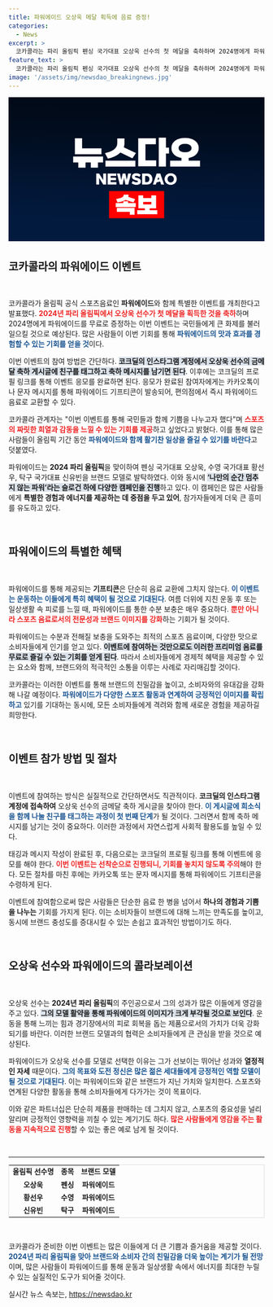 ```yaml
---
title: 파워에이드 오상욱 메달 획득에 음료 증정!
categories:
  - News
excerpt: >
  코카콜라는 파리 올림픽 펜싱 국가대표 오상욱 선수의 첫 메달을 축하하며 2024명에게 파워에이드를 증정하는 이벤트를 진행합니다. 친구 태그와 축하 메시지만 남기면 파워에이드 기프티콘을 받을 기회! 함께 기쁨을 나누고 시원한 음료도 즐기세요!
feature_text: >
  코카콜라는 파리 올림픽 펜싱 국가대표 오상욱 선수의 첫 메달을 축하하며 2024명에게 파워에이드를 증정하는 이벤트를 진행합니다. 친구 태그와 축하 메시지만 남기면 파워에이드 기프티콘을 받을 기회! 함께 기쁨을 나누고 시원한 음료도 즐기세요!
image: '/assets/img/newsdao_breakingnews.jpg'
---
```


<p><img src="/assets/img/newsdao_breakingnews.jpg" alt="firstkoreanews 속보" /></p>

<h2 data-ke-size="size26">코카콜라의 파워에이드 이벤트</h2>

<p data-ke-size="size16">&nbsp;</p>

<p>코카콜라가 올림픽 공식 스포츠음료인 <b>파워에이드</b>와 함께 특별한 이벤트를 개최한다고 발표했다. <b><span style="color: #ee2323;">2024년 파리 올림픽에서 오상욱 선수가 첫 메달을 획득한 것을 축하</span></b>하며 2024명에게 파워에이드를 무료로 증정하는 이번 이벤트는 국민들에게 큰 화제를 불러일으킬 것으로 예상된다. 많은 사람들이 이번 기회를 통해 <b><span style="color: #1a5490;">파워에이드의 맛과 효과를 경험할 수 있는 기회를 얻을 것</span></b>이다.</p>

<p>이번 이벤트의 참여 방법은 간단하다. <b><span style="background-color: #21538527;">코크딜의 인스타그램 계정에서 오상욱 선수의 금메달 축하 게시글에 친구를 태그하고 축하 메시지를 남기면 된다</span></b>. 이후에는 코크딜의 프로필 링크를 통해 이벤트 응모를 완료하면 된다. 응모가 완료된 참여자에게는 카카오톡이나 문자 메시지를 통해 파워에이드 기프티콘이 발송되어, 편의점에서 즉시 파워에이드 음료로 교환할 수 있다.</p>

<p>코카콜라 관계자는 "이번 이벤트를 통해 국민들과 함께 기쁨을 나누고자 했다"며 <b><span style="color: #ee2323;">스포츠의 짜릿한 희열과 감동을 느낄 수 있는 기회를 제공</span></b>하고 싶었다고 밝혔다. 이를 통해 많은 사람들이 올림픽 기간 동안 <b><span style="color: #1a5490;">파워에이드와 함께 활기찬 일상을 즐길 수 있기를 바란다</span></b>고 덧붙였다.</p>

<p>파워에이드는 <b>2024 파리 올림픽</b>을 맞이하여 펜싱 국가대표 오상욱, 수영 국가대표 황선우, 탁구 국가대표 신유빈을 브랜드 모델로 발탁하였다. 이와 동시에 <b><span style="background-color: #21538527;">‘나만의 순간 멈추지 않는 파워’라는 슬로건 하에 다양한 캠페인을 진행</span></b>하고 있다. 이 캠페인은 많은 사람들에게 <b>특별한 경험과 에너지를 제공하는 데 중점을 두고 있어</b>, 참가자들에게 더욱 큰 흥미를 유도하고 있다.</p>

<p data-ke-size="size16">&nbsp;</p>

<h2 data-ke-size="size26">파워에이드의 특별한 혜택</h2>

<p data-ke-size="size16">&nbsp;</p>

<p>파워에이드를 통해 제공되는 <b>기프티콘</b>은 단순히 음료 교환에 그치지 않는다. <b><span style="color: #1a5490;">이 이벤트는 운동하는 이들에게 특히 혜택이 될 것으로 기대된다</span></b>. 여름 더위에 지친 운동 후 또는 일상생활 속 피로를 느낄 때, 파워에이드를 통한 수분 보충은 매우 중요하다. <b><span style="color: #ee2323;">뿐만 아니라 스포츠 음료로서의 전문성과 브랜드 이미지를 강화</span></b>하는 기회가 될 것이다.</p>

<p>파워에이드는 수분과 전해질 보충을 도와주는 최적의 스포츠 음료이며, 다양한 맛으로 소비자들에게 인기를 얻고 있다. <b><span style="background-color: #21538527;">이벤트에 참여하는 것만으로도 이러한 프리미엄 음료를 무료로 즐길 수 있는 기회를 얻게 된다</span></b>. 따라서 소비자들에게 경제적 혜택을 제공할 수 있는 요소와 함께, 브랜드와의 적극적인 소통을 이루는 사례로 자리매김할 것이다.</p>

<p>코카콜라는 이러한 이벤트를 통해 브랜드의 친밀감을 높이고, 소비자와의 유대감을 강화해 나갈 예정이다. <b><span style="color: #1a5490;">파워에이드가 다양한 스포츠 활동과 연계하여 긍정적인 이미지를 확립하고</span></b> 있기를 기대하는 동시에, 모든 소비자들에게 격려와 함께 새로운 경험을 제공하길 희망한다.</p>

<p data-ke-size="size16">&nbsp;</p>

<h2 data-ke-size="size26">이벤트 참가 방법 및 절차</h2>

<p data-ke-size="size16">&nbsp;</p>

<p>이벤트에 참여하는 방식은 실질적으로 간단하면서도 직관적이다. <b>코크딜의 인스타그램 계정에 접속하여</b> 오상욱 선수의 금메달 축하 게시글을 찾아야 한다. <b><span style="color: #1a5490;">이 게시글에 희소식을 함께 나눌 친구를 태그하는 과정이 첫 번째 단계</span></b>가 될 것이다. 그러면서 함께 축하 메시지를 남기는 것이 중요하다. 이러한 과정에서 자연스럽게 사회적 활용도를 높일 수 있다.</p>

<p>태깅과 메시지 작성이 완료된 후, 다음으로는 코크딜의 프로필 링크를 통해 이벤트에 응모를 해야 한다. <b><span style="color: #ee2323;">이번 이벤트는 선착순으로 진행되니, 기회를 놓치지 않도록 주의</span></b>해야 한다. 모든 절차를 마친 후에는 카카오톡 또는 문자 메시지를 통해 파워에이드 기프티콘을 수령하게 된다.</p>

<p>이벤트에 참여함으로써 많은 사람들은 단순한 음료 한 병을 넘어서 <b>하나의 경험과 기쁨을 나누는</b> 기회를 가지게 된다. 이는 소비자들이 브랜드에 대해 느끼는 만족도를 높이고, 동시에 브랜드 충성도를 증대시킬 수 있는 손쉽고 효과적인 방법이기도 하다.</p>

<p data-ke-size="size16">&nbsp;</p>

<h2 data-ke-size="size26">오상욱 선수와 파워에이드의 콜라보레이션</h2>

<p data-ke-size="size16">&nbsp;</p>

<p>오상욱 선수는 <b>2024년 파리 올림픽</b>의 주인공으로서 그의 성과가 많은 이들에게 영감을 주고 있다. <b><span style="background-color: #21538527;">그의 모델 활약을 통해 파워에이드의 이미지가 크게 부각될 것으로 보인다</span></b>. 운동을 통해 느끼는 힘과 경기장에서의 피로 회복을 돕는 제품으로서의 가치가 더욱 강화되기를 바란다. 이러한 브랜드 모델과의 협력은 소비자들에게 큰 관심을 받을 것으로 예상된다.</p>

<p>파워에이드가 오상욱 선수를 모델로 선택한 이유는 그가 선보이는 뛰어난 성과와 <b>열정적인 자세</b> 때문이다. <b><span style="color: #1a5490;">그의 목표와 도전 정신은 많은 젊은 세대들에게 긍정적인 역할 모델이 될 것으로 기대된다</span></b>. 이는 파워에이드와 같은 브랜드가 지닌 가치와 일치한다. 스포츠와 연계된 다양한 활동을 통해 소비자들에게 다가가는 것이 목표이다.</p>

<p>이와 같은 파트너십은 단순히 제품을 판매하는 데 그치지 않고, 스포츠의 중요성을 널리 알리며 긍정적인 영향력을 끼칠 수 있는 계기기도 하다. <b><span style="color: #ee2323;">많은 사람들에게 영감을 주는 활동을 지속적으로 진행</span></b>할 수 있는 좋은 예로 남게 될 것이다.</p>

<p data-ke-size="size16">&nbsp;</p>

<hr>

<table style="width: 100%; border: 1px solid #ddd;">
<tr>
<td style="text-align: center; height: 17px;"><b>올림픽 선수명</b></td>
<td style="text-align: center; height: 17px;"><b>종목</b></td>
<td style="text-align: center; height: 17px;"><b>브랜드 모델</b></td>
</tr>
<tr>
<td style="text-align: center; height: 17px;"><b>오상욱</b></td>
<td style="text-align: center; height: 17px;"><b>펜싱</b></td>
<td style="text-align: center; height: 17px;"><b>파워에이드</b></td>
</tr>
<tr>
<td style="text-align: center; height: 17px;"><b>황선우</b></td>
<td style="text-align: center; height: 17px;"><b>수영</b></td>
<td style="text-align: center; height: 17px;"><b>파워에이드</b></td>
</tr>
<tr>
<td style="text-align: center; height: 17px;"><b>신유빈</b></td>
<td style="text-align: center; height: 17px;"><b>탁구</b></td>
<td style="text-align: center; height: 17px;"><b>파워에이드</b></td>
</tr>
</table>

<p data-ke-size="size16">&nbsp;</p>

<p>코카콜라가 준비한 이번 이벤트는 많은 이들에게 더 큰 기쁨과 즐거움을 제공할 것이다. <b><span style="color: #1a5490;">2024년 파리 올림픽을 맞아 브랜드와 소비자 간의 친밀감을 더욱 높이는 계기가 될 전망</span></b>이며, 많은 사람들이 파워에이드를 통해 운동과 일상생활 속에서 에너지를 최대한 누릴 수 있는 실질적인 도구가 되어줄 것이다.</p>
실시간 뉴스 속보는, <a href="https://newsdao.kr" rel="dofollow">https://newsdao.kr</a>


